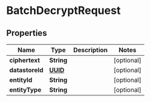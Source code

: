 
# BatchDecryptRequest

## Properties
Name | Type | Description | Notes
------------ | ------------- | ------------- | -------------
**ciphertext** | **String** |  |  [optional]
**datastoreId** | [**UUID**](UUID.md) |  |  [optional]
**entityId** | **String** |  |  [optional]
**entityType** | **String** |  |  [optional]



